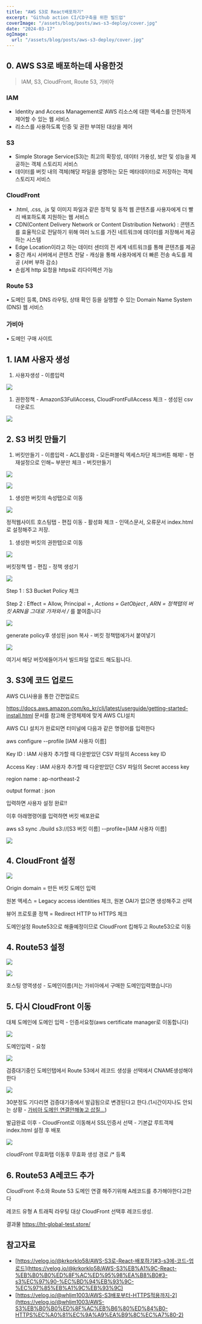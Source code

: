 ```yaml
---
title: "AWS S3로 React배포하기"
excerpt: "Github action CI/CD구축을 위한 빌드업"
coverImage: "/assets/blog/posts/aws-s3-deploy/cover.jpg"
date: "2024-03-17"
ogImage:
  url: "/assets/blog/posts/aws-s3-deploy/cover.jpg"
---
```


## 0. AWS S3로 배포하는데 사용한것

> IAM, S3, CloudFront, Route 53, 가비아

### IAM

- Identity and Access Management로 AWS 리소스에 대한 엑세스를 안전하게 제어할 수 있는 웹 서비스
- 리소스를 사용하도록 인증 및 권한 부여된 대상을 제어

### S3

- Simple Storage Service(S3)는 최고의 확장성, 데이터 가용성, 보안 및 성능을 제공하는 객체 스토리지 서비스
- 데이터를 버킷 내의 객체(해당 파일을 설명하는 모든 메타데이터)로 저장하는 객체 스토리지 서비스

### CloudFront

- .html, .css, .js 및 이미지 파일과 같은 정적 및 동적 웹 콘텐츠를 사용자에게 더 빨리 배포하도록 지원하는 웹 서비스
- CDN(Content Delivery Network or Content Distribution Network) : 콘텐츠를 효율적으로 전달하기 위해 여러 노드를 가진 네트워크에 데이터를 저장해서 제공하는 시스템
- Edge Location이라고 하는 데이터 센터의 전 세계 네트워크를 통해 콘텐츠를 제공
- 중간 캐시 서버에서 콘텐츠 전달 - 캐싱을 통해 사용자에게 더 빠른 전송 속도를 제공 (서버 부하 감소)
- 손쉽게 http 요청을 https로 리다이렉션 가능

### Route 53

• 도메인 등록, DNS 라우팅, 상태 확인 등을 실행할 수 있는 Domain Name System (DNS) 웹 서비스

### 가비아

• 도메인 구매 사이트

## 1. IAM 사용자 생성

1. 사용자생성 - 이름입력

![](/assets/blog/posts/aws-s3-deploy/1.png)

1. 권한정책 - AmazonS3FullAccess, CloudFrontFullAccess 체크 - 생성된 csv 다운로드

![](/assets/blog/posts/aws-s3-deploy/2.png)

## 2. S3 버킷 만들기

1. 버킷만들기 - 이름입력 - ACL활성화 - 모든퍼블릭 엑세스차단 체크버튼 해제! - 현재설정으로 인해~ 부분만 체크 - 버킷만들기

![](/assets/blog/posts/aws-s3-deploy/3.png)

![](/assets/blog/posts/aws-s3-deploy/4.png)

1. 생성한 버킷의 속성탭으로 이동

![](/assets/blog/posts/aws-s3-deploy/5.png)

정적웹사이트 호스팅탭 - 편집 이동 - 활성화 체크 - 인덱스문서, 오류문서 index.html로 설정해주고 저장.

1. 생성한 버킷의 권한탭으로 이동

![](/assets/blog/posts/aws-s3-deploy/6.png)

버킷정책 탭 - 편집 - 정책 생성기

![](/assets/blog/posts/aws-s3-deploy/7.png)

Step 1 : S3 Bucket Policy 체크

Step 2 : Effect = Allow, Principal = _, Actions = GetObject , ARN = 정책탭의 버킷 ARN을 그대로 가져와서 /_ 를 붙여줍니다

![](/assets/blog/posts/aws-s3-deploy/8.png)

generate policy후 생성된 json 복사 - 버킷 정책탭에가서 붙여넣기

![](/assets/blog/posts/aws-s3-deploy/9.png)

여기서 해당 버킷에들어가서 빌드파일 업로드 해도됩니다.

## 3. S3에 코드 업로드

AWS CLI사용을 통한 간편업로드

https://docs.aws.amazon.com/ko_kr/cli/latest/userguide/getting-started-install.html
문서를 참고해 운영체제에 맞게 AWS CLI설치

AWS CLI 설치가 완료되면 터미널에 다음과 같은 명령어를 입력한다

aws configure --profile [IAM 사용자 이름]

Key ID : IAM 사용자 추가할 때 다운받았던 CSV 파일의 Access key ID

Access Key : IAM 사용자 추가할 때 다운받았던 CSV 파일의 Secret access key

region name : ap-northeast-2

output format : json

입력하면 사용자 설정 완료!!

이후 아래명령어를 입력하면 버킷 배포완료

aws s3 sync ./build s3://[S3 버킷 이름] --profile=[IAM 사용자 이름]

![](/assets/blog/posts/aws-s3-deploy/10.png)

## 4. CloudFront 설정

![](/assets/blog/posts/aws-s3-deploy/11.png)

Origin domain = 만든 버킷 도메인 입력

원본 액세스 = Legacy access identities 체크, 원본 OAI가 없으면 생성해주고 선택

뷰어 프로토콜 정책 = Redirect HTTP to HTTPS 체크

도메인설정 Route53으로 해줄예정이므로 CloudFront 킵해두고 Route53으로 이동

## 4. Route53 설정

![](/assets/blog/posts/aws-s3-deploy/12.png)

![](/assets/blog/posts/aws-s3-deploy/13.png)

호스팅 영역생성 - 도메인이름(저는 가비아에서 구매한 도메인입력했습니다)

## 5. 다시 CloudFront 이동

대체 도메인에 도메인 입력 - 인증서요청(aws certificate manager로 이동합니다)

![](/assets/blog/posts/aws-s3-deploy/14.png)

도메인입력 - 요청

![](/assets/blog/posts/aws-s3-deploy/15.png)

검증대기중인 도메인탭에서 Route 53에서 레코드 생성을 선택에서 CNAME생성해야한다

![](/assets/blog/posts/aws-s3-deploy/16.png)

30분정도 기다리면 검증대기중에서 발급됨으로 변경된다고 한다.(1시간이지나도 안되는 상황 - [가비아 도메인 연결안해놓고 삽질…](https://velog.io/@whljm1003/AWS-S3%EB%B0%B0%ED%8F%AC%EB%B6%80%ED%84%B0-HTTPS%EC%A0%81%EC%9A%A9%EA%B9%8C%EC%A7%80-2))

발급완료 이후 - CloudFront로 이동해서 SSL인증서 선택 - 기본값 루트객체 index.html 설정 후 배포

![](/assets/blog/posts/aws-s3-deploy/17.png)

cloudFront 무효화탭 이동후 무효화 생성 경로 /\* 등록

## 6. Route53 A레코드 추가

CloudFront 주소와 Route 53 도메인 연결 해주기위해 A레코드를 추가해야한다고한다

레코드 유형 A
트래픽 라우팅 대상 CloudFront
선택후 레코드생성.

결과물
https://ht-global-test.store/

## 참고자료

- [https://velog.io/@krkorklo58/AWS-S3로-React-배포하기#3-s3에-코드-업로드](https://velog.io/@krkorklo58/AWS-S3%EB%A1%9C-React-%EB%B0%B0%ED%8F%AC%ED%95%98%EA%B8%B0#3-s3%EC%97%90-%EC%BD%94%EB%93%9C-%EC%97%85%EB%A1%9C%EB%93%9C)
- [https://velog.io/@whljm1003/AWS-S3배포부터-HTTPS적용까지-2](https://velog.io/@whljm1003/AWS-S3%EB%B0%B0%ED%8F%AC%EB%B6%80%ED%84%B0-HTTPS%EC%A0%81%EC%9A%A9%EA%B9%8C%EC%A7%80-2)
